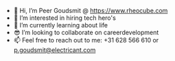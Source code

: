 - 🤚 Hi, I’m Peer Goudsmit @ https://www.rheocube.com
- 🎯 I’m interested in hiring tech hero's
- 👏 I’m currently learning about life
- 😎 I’m looking to collaborate on careerdevelopment
- 📫 Feel free to reach out to me: +31 628 566 610 or p.goudsmit@electricant.com

<!---
rheocube/rheocube is a ✨ special ✨ repository because its `README.md` (this file) appears on your GitHub profile.
You can click the Preview link to take a look at your changes.
--->
